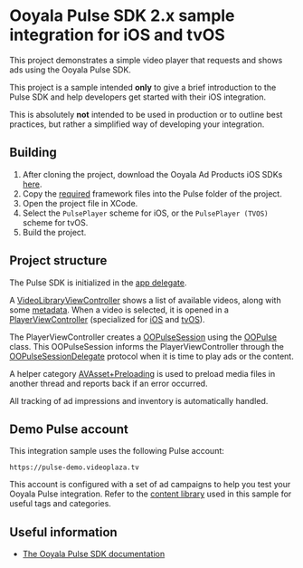 # Ooyala Pulse SDK 2.x sample integration for iOS and tvOS

This project demonstrates a simple video player that requests and shows ads using the Ooyala Pulse SDK.

This project is a sample intended **only** to give a brief introduction to the Pulse SDK and help developers get started with their iOS integration.

This is absolutely **not** intended to be used in production or to outline best practices, but rather a simplified way of developing your integration.


## Building

1. After cloning the project, download the Ooyala Ad Products iOS SDKs [here](http://support.ooyala.com/resources/mobile-and-client-sdks).
2. Copy the [required](Pulse/readme.md) framework files into the Pulse folder of the project.
3. Open the project file in XCode.
4. Select the ```PulsePlayer``` scheme  for iOS, or the ```PulsePlayer (TVOS)``` scheme for tvOS.
5. Build the project.


## Project structure

The Pulse SDK is initialized in the [app delegate](PulsePlayer/PulsePlayer/AppDelegate.m).

A [VideoLibraryViewController](PulsePlayer/PulsePlayer/VideoLibraryViewController.m) shows a list of available videos, along with some [metadata](PulsePlayer/PulsePlayer/VideoItem.h). When a video is selected, it is opened in a [PlayerViewController](PulsePlayer/PulsePlayer/PlayerViewController.h) (specialized for  [iOS](PulsePlayer/PulsePlayer/ios/PlayerViewController.m) and [tvOS](PulsePlayer/PulsePlayer/tvos/PlayerViewController.m)).

The PlayerViewController creates a [OOPulseSession](http://pulse-sdks.ooyala.com/ios_2/latest/Protocols/OOPulseSession.html) using the [OOPulse](http://pulse-sdks.ooyala.com/ios_2/latest/Classes/OOPulse.html) class. This OOPulseSession informs the PlayerViewController through the [OOPulseSessionDelegate](http://pulse-sdks.ooyala.com/ios_2/latest/Protocols/OOPulseSessionDelegate.html) protocol when it is time to play ads or the content.

A helper category [AVAsset+Preloading](PulsePlayer/PulsePlayer/AVAsset+Preloading.h) is used to preload media files in another thread and reports back if an error occurred.

All tracking of ad impressions and inventory is automatically handled.


## Demo Pulse account

This integration sample uses the following Pulse account:
```
https://pulse-demo.videoplaza.tv
```

This account is configured with a set of ad campaigns to help you test your Ooyala Pulse integration. Refer to the [content library](PulsePlayer/PulsePlayer/library.json) used in this sample for useful tags and categories.


## Useful information

- [The Ooyala Pulse SDK documentation](http://pulse-sdks.ooyala.com/ios_2/latest/index.html)
